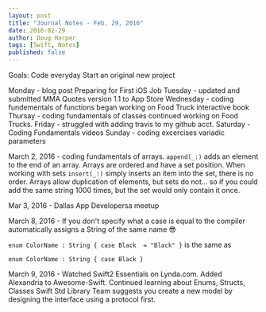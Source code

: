 ```yaml
--- 
layout: post
title: "Journal Notes - Feb. 29, 2016"
date: 2016-02-29
author: Doug Harper
tags: [Swift, Notes]
published: false
---
```


Goals: 
Code everyday
Start an original new project


Monday - blog post Preparing for First iOS Job
Tuesday - updated and submitted MMA Quotes version 1.1 to App Store
Wednesday - coding fundementals of functions began working on Food Truck interactive book
Thursay - coding fundamentals of classes continued working on Food Trucks.
Friday - struggled with adding travis to my github acct. 
Saturday - Coding Fundamentals videos
Sunday - coding excercises variadic parameters

March 2, 2016 - coding fundamentals of arrays. `append(_:)` adds an element to the end of an array.  Arrays are ordered and have a set position.  When working with sets `insert(_:)` simply inserts an item into the set, there is no order.  Arrays allow duplication of elements, but sets do not... so if you could add the same string 1000 times, but the set would only contain it once.

Mar 3, 2016 - Dallas App Developersa meetup

March 8, 2016 - If you don't specify what a case is equal to the compiler automatically assigns a String of the same name 😎

`enum ColorName : String {
  case Black  = "Black"
 }` is the same as 
 
 `enum ColorName : String {
  case Black
}`

March 9, 2016 - Watched Swift2 Essentials on Lynda.com.  Added Alexandria to Awesome-Swift. Continued learning about Enums, Structs, Classes
Swift Std Library Team suggests you create a new model by designing the interface using a protocol first.
